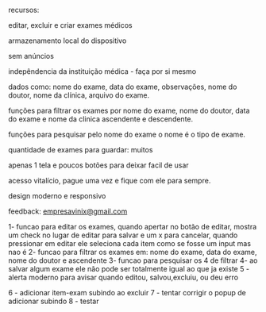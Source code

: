 recursos:


editar, excluir e criar exames médicos

armazenamento local do dispositivo

sem anúncios

indepêndencia da instituição médica - faça por si mesmo

dados como: nome do exame, data do exame, observações, nome do doutor, nome da clínica, arquivo do exame.  

funções para filtrar os exames por nome do exame, nome do doutor, data do exame e  nome da clinica ascendente e descendente.

funções para pesquisar pelo nome do exame o nome é o tipo de exame. 

quantidade de exames para guardar: muitos  

apenas 1 tela e poucos botões para deixar facil de usar 

acesso vitalício, pague uma vez e fique com ele para sempre. 

design moderno e responsivo 

feedback: empresavinix@gmail.com


1- funcao para editar os exames, quando apertar no botão de editar, mostra um
check no lugar de editar para salvar e um x para cancelar, quando pressionar
em editar ele seleciona cada item como se fosse um input mas nao é 
2- funcao para filtrar os exames em: nome do exame, data do exame, nome do doutor e ascendente
3- funcao para pesquisar os 4 de filtrar
4- ao salvar algum exame ele não pode ser totalmente igual ao que ja existe
5 - alerta moderno para avisar quando editou, salvou,excluiu, ou deu erro


6 - adicionar item-exam subindo ao excluir
7 - tentar corrigir o popup de adicionar subindo
8 - testar
